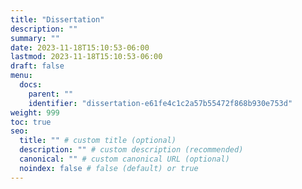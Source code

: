 ```yaml
---
title: "Dissertation"
description: ""
summary: ""
date: 2023-11-18T15:10:53-06:00
lastmod: 2023-11-18T15:10:53-06:00
draft: false
menu:
  docs:
    parent: ""
    identifier: "dissertation-e61fe4c1c2a57b55472f868b930e753d"
weight: 999
toc: true
seo:
  title: "" # custom title (optional)
  description: "" # custom description (recommended)
  canonical: "" # custom canonical URL (optional)
  noindex: false # false (default) or true
---
```

